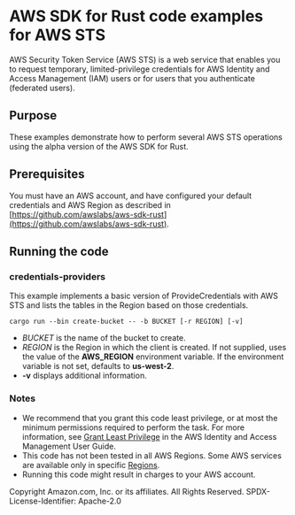 # AWS SDK for Rust code examples for AWS STS

AWS Security Token Service (AWS STS) is a web service that enables you to request temporary, limited-privilege credentials for AWS Identity and Access Management (IAM) users or for users that you authenticate (federated users). 

## Purpose

These examples demonstrate how to perform several AWS STS operations using the alpha version of the AWS SDK for Rust.

## Prerequisites

You must have an AWS account, and have configured your default credentials and AWS Region as described in [https://github.com/awslabs/aws-sdk-rust](https://github.com/awslabs/aws-sdk-rust).

## Running the code

### credentials-providers

This example implements a basic version of ProvideCredentials with AWS STS and lists the tables in the Region based on those credentials.

`cargo run --bin create-bucket -- -b BUCKET [-r REGION] [-v]`

- _BUCKET_ is the name of the bucket to create.
- _REGION_ is the Region in which the client is created.
  If not supplied, uses the value of the __AWS_REGION__ environment variable.
  If the environment variable is not set, defaults to __us-west-2__.
- __-v__ displays additional information.

### Notes

- We recommend that you grant this code least privilege,
  or at most the minimum permissions required to perform the task.
  For more information, see
  [Grant Least Privilege](https://docs.aws.amazon.com/IAM/latest/UserGuide/best-practices.html#grant-least-privilege)
  in the AWS Identity and Access Management User Guide.
- This code has not been tested in all AWS Regions.
  Some AWS services are available only in specific
  [Regions](https://aws.amazon.com/about-aws/global-infrastructure/regional-product-services).
- Running this code might result in charges to your AWS account.

Copyright Amazon.com, Inc. or its affiliates. All Rights Reserved. SPDX-License-Identifier: Apache-2.0
